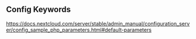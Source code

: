 ## Config Keywords

https://docs.nextcloud.com/server/stable/admin_manual/configuration_server/config_sample_php_parameters.html#default-parameters
